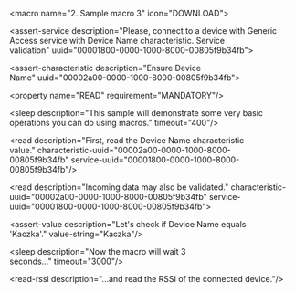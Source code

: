 <macro name="2. Sample macro 3" icon="DOWNLOAD">

<assert-service description="Please, connect to a device with Generic Access service with Device Name characteristic. Service validation" uuid="00001800-0000-1000-8000-00805f9b34fb">

<assert-characteristic description="Ensure Device Name" uuid="00002a00-0000-1000-8000-00805f9b34fb">

<property name="READ" requirement="MANDATORY"/>

</assert-characteristic>

</assert-service>

<sleep description="This sample will demonstrate some very basic operations you can do using macros." timeout="400"/>

<read description="First, read the Device Name characteristic value." characteristic-uuid="00002a00-0000-1000-8000-00805f9b34fb" service-uuid="00001800-0000-1000-8000-00805f9b34fb"/>

<read description="Incoming data may also be validated." characteristic-uuid="00002a00-0000-1000-8000-00805f9b34fb" service-uuid="00001800-0000-1000-8000-00805f9b34fb">

<assert-value description="Let's check if Device Name equals 'Kaczka'." value-string="Kaczka"/>

</read>

<sleep description="Now the macro will wait 3 seconds..." timeout="3000"/>

<read-rssi description="...and read the RSSI of the connected device."/>

</macro>

